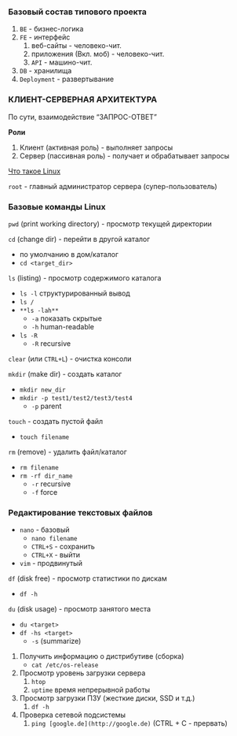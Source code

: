 ### Базовый состав типового проекта

1. `BE` - бизнес-логика
2. `FE` - интерфейс
   1. веб-сайты - человеко-чит.
   2. приложения (Вкл. моб) - человеко-чит.
   3. `API` - машино-чит.
3. `DB` - хранилища
4. `Deployment` - развертывание

### КЛИЕНТ-СЕРВЕРНАЯ АРХИТЕКТУРА

По сути, взаимодействие “ЗАПРОС-ОТВЕТ”

**Роли**

1. Клиент (активная роль) - выполняет запросы
2. Сервер (пассивная роль) - получает и обрабатывает запросы

[Что такое Linux](https://ru.wikipedia.org/wiki/Linux)

`root` - главный администратор сервера (супер-пользователь)

### Базовые команды Linux

`pwd` (print working directory) - просмотр текущей директории

`cd` (change dir) - перейти в другой каталог

- по умолчанию в дом/каталог
- `cd <target_dir>`

`ls` (listing) - просмотр содержимого каталога

- `ls -l` структурированный вывод
- `ls /`
- `**ls -lah**`
  - `-a` показать скрытые
  - `-h` human-readable
- `ls -R`
  - `-R` recursive

`clear` (или `CTRL+L`) - очистка консоли

`mkdir` (make dir) - создать каталог

- `mkdir new_dir`
- `mkdir -p test1/test2/test3/test4`
  - `-p` parent

`touch` - создать пустой файл

- `touch filename`

`rm` (remove) - удалить файл/каталог

- `rm filename`
- `rm -rf dir_name`
  - `-r` recursive
  - `-f` force

### Редактирование текстовых файлов

- `nano` - базовый
  - `nano filename`
  - `CTRL+S` - сохранить
  - `CTRL+X` - выйти
- `vim` - продвинутый

`df` (disk free) - просмотр статистики по дискам

- `df -h`

`du` (disk usage) - просмотр занятого места

- `du <target>`
- `df -hs <target>`
  - `-s` (summarize)

1. Получить информацию о дистрибутиве (сборка)
    - `cat /etc/os-release`
2. Просмотр уровень загрузки сервера
    1. `htop`
    2. `uptime` время непрерывной работы
3. Просмотр загрузки ПЗУ (жесткие диски, SSD и т.д.)
    1. `df -h`
4. Проверка сетевой подсистемы
    1. `ping [google.de](http://google.de)` (CTRL + C - прервать)


